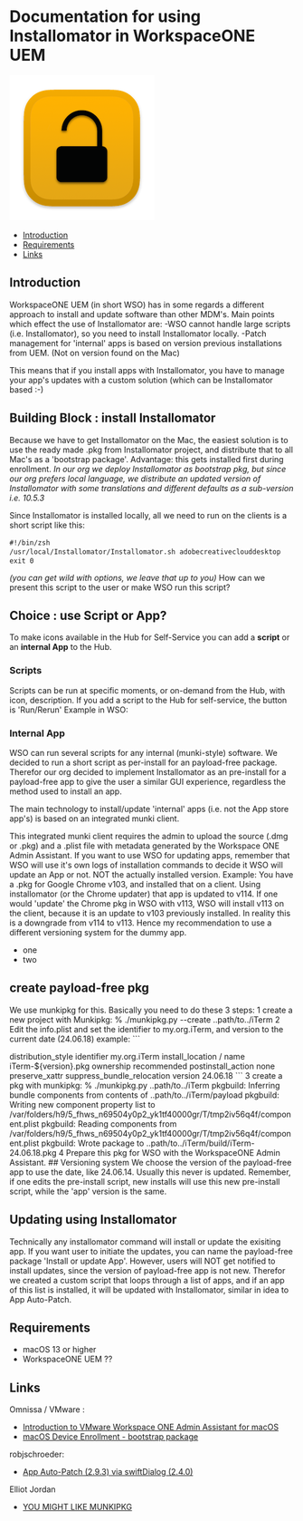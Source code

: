# Documentation for using Installomator in WorkspaceONE UEM


<img src="images/Privileges_icon_unlocked.png">

- [Introduction](#introduction)
- [Requirements](#requirements)
- [Links](#links)

## Introduction
WorkspaceONE UEM (in short WSO) has in some regards a different approach to install and update software than other MDM's.
Main points which effect the use of Installomator are:
-WSO cannot handle large scripts (i.e. Installomator), so you need to install Installomator locally.
-Patch management for 'internal' apps is based on version previous installations from UEM. (Not on version found on the Mac)

This means that if you install apps with Installomator, you have to manage your app's updates with a custom solution (which can be Installomator based :-)

## Building Block : install Installomator
Because we have to get Installomator on the Mac, the easiest solution is to use the ready made .pkg from Installomator project, and distribute that to all Mac's as a 'bootstrap package'. Advantage: this gets installed first during enrollment.
*In our org we deploy Installomator as bootstrap pkg, but since our org prefers local language, we distribute an updated version of Installomator with some translations and different defaults as a sub-version i.e. 10.5.3*

Since Installomator is installed locally, all we need to run on the clients is a short script like this:

```
#!/bin/zsh
/usr/local/Installomator/Installomator.sh adobecreativeclouddesktop
exit 0
```

*(you can get wild with options, we leave that up to you)*
How can we present this script to the user or make WSO run this script?

## Choice : use Script or App?

To make icons available in the Hub for Self-Service you can add a **script** or an **internal App** to the Hub.

### Scripts
Scripts can be run at specific moments, or on-demand from the Hub, with icon, description.
If you add a script to the Hub for self-service, the button is 'Run/Rerun'
Example in WSO:

### Internal App
WSO can run several scripts for any internal (munki-style) software.
We decided to run a short script as per-install for an payload-free package.
Therefor our org decided to implement Installomator as an pre-install for a payload-free app to give the user a similar GUI experience, regardless the method used to install an app.


The main technology to install/update 'internal' apps (i.e. not the App store app's) is based on an integrated munki client. 

This integrated munki client requires the admin to upload the source (.dmg or .pkg) and a .plist file with metadata generated by the Workspace ONE Admin Assistant. 
If you want to use WSO for updating apps, remember that WSO will use it's own logs of installation commands to decide it WSO will update an App or not. NOT the actually installed version.
Example: You have a .pkg for Google Chrome v103, and installed that on a client. Using installomator (or the  Chrome updater) that app is updated to v114. If one would 'update' the Chrome pkg in WSO with v113, WSO will install v113 on the client, because it is an update to v103 previously installed. In reality this is a downgrade from v114 to v113.
Hence my recommendation to use a different versioning system for the dummy app.
* one
* two


## create payload-free pkg
We use munkipkg for this.
Basically you need to do these 3 steps:
1 create a new project with Munkipkg:
    % ./munkipkg.py --create ..path/to../iTerm
2 Edit the info.plist and set the identifier to my.org.iTerm, and version to the current date (24.06.18)
    example: 
    ```
    <?xml version="1.0" encoding="UTF-8"?>
<!DOCTYPE plist PUBLIC "-//Apple//DTD PLIST 1.0//EN" "http://www.apple.com/DTDs/PropertyList-1.0.dtd">
<plist version="1.0">
<dict>
	<key>distribution_style</key>
	<false/>
	<key>identifier</key>
	<string>my.org.iTerm</string>
	<key>install_location</key>
	<string>/</string>
	<key>name</key>
	<string>iTerm-${version}.pkg</string>
	<key>ownership</key>
	<string>recommended</string>
	<key>postinstall_action</key>
	<string>none</string>
	<key>preserve_xattr</key>
	<false/>
	<key>suppress_bundle_relocation</key>
	<true/>
	<key>version</key>
	<string>24.06.18</string>
</dict>
</plist>
```
3 create a pkg with munkipkg: 
    % ./munkipkg.py  ..path/to../iTerm  
pkgbuild: Inferring bundle components from contents of ..path/to../iTerm/payload
pkgbuild: Writing new component property list to /var/folders/h9/5_fhws_n69504y0p2_yk1tf40000gr/T/tmp2iv56q4f/component.plist
pkgbuild: Reading components from /var/folders/h9/5_fhws_n69504y0p2_yk1tf40000gr/T/tmp2iv56q4f/component.plist
pkgbuild: Wrote package to ..path/to../iTerm/build/iTerm-24.06.18.pkg
4 Prepare this pkg for WSO with the WorkspaceONE Admin Assistant.
## Versioning system
We choose the version of the payload-free app to use the date, like 24.06.14. Usually this never is updated. Remember, if one edits the pre-install script, new installs will use this new pre-install script, while the 'app' version is the same.

## Updating using Installomator
Technically any installomator command will install or update the exisiting app. If you want user to initiate the updates, you can name the payload-free package 'Install or update App'. However, users will NOT get notified to install updates, since the version of payload-free app is not new.
Therefor we created a custom script that loops through a list of apps, and if an app of this list is installed, it will be updated with Installomator, similar in idea to App Auto-Patch.


## Requirements
* macOS 13 or higher
* WorkspaceONE UEM ??

## Links
Omnissa / VMware :
* [Introduction to VMware Workspace ONE Admin Assistant for macOS](https://docs.omnissa.com/bundle/Admin-AssistantVSaaS/page/AdminAssistantIntro.html)
* [macOS Device Enrollment - bootstrap package](https://docs.omnissa.com/nl-NL/bundle/macOS-Device-ManagementVSaaS/page/EnrollmentOverview.html#bootstrap_package_creation)

robjschroeder:  
* [App Auto-Patch (2.9.3) via swiftDialog (2.4.0)](https://techitout.xyz/2024/02/18/app-auto-patch-2-9-3-via-swiftdialog-2-4-0/)

Elliot Jordan 
* [YOU MIGHT LIKE MUNKIPKG](https://www.elliotjordan.com/posts/munkipkg-01-intro/)